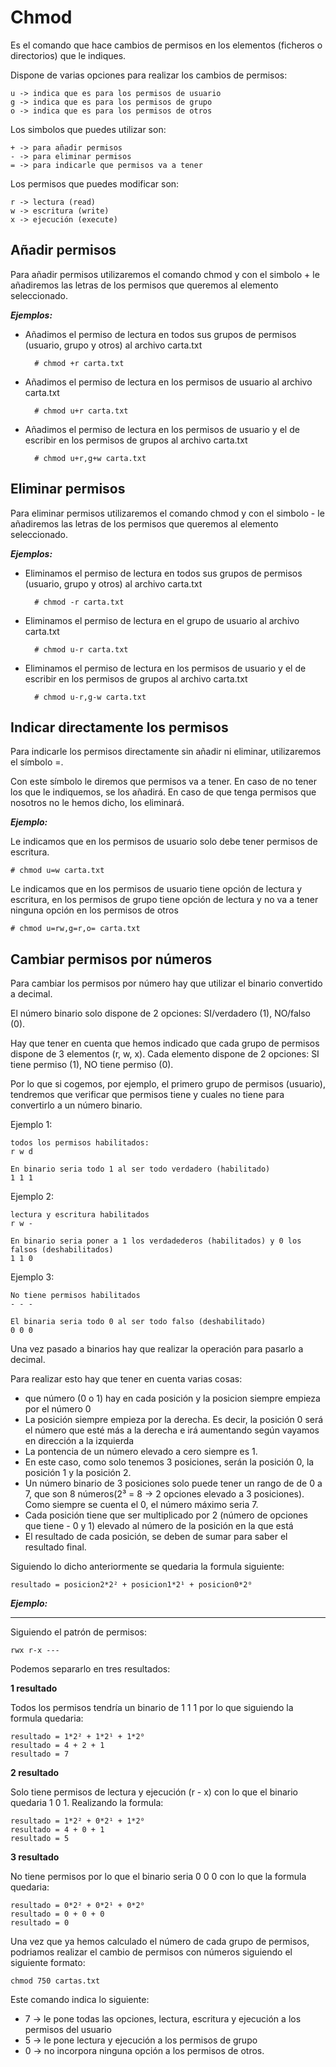 # Chmod #
Es el comando que hace cambios de permisos en los elementos (ficheros o directorios) que le indiques.

Dispone de varias opciones para realizar los cambios de permisos:

    u -> indica que es para los permisos de usuario
    g -> indica que es para los permisos de grupo
    o -> indica que es para los permisos de otros

Los simbolos que puedes utilizar son:

    + -> para añadir permisos
    - -> para eliminar permisos
    = -> para indicarle que permisos va a tener 

Los permisos que puedes modificar son:

    r -> lectura (read)
    w -> escritura (write)
    x -> ejecución (execute)

## Añadir permisos ##

Para añadir permisos utilizaremos el comando chmod y con el simbolo + le añadiremos las letras de los permisos que queremos al elemento seleccionado.

***Ejemplos:***

- Añadimos el permiso de lectura en todos sus grupos de permisos (usuario, grupo y otros) al archivo carta.txt

        # chmod +r carta.txt

- Añadimos el permiso de lectura en los permisos de usuario al archivo carta.txt

        # chmod u+r carta.txt

- Añadimos el permiso de lectura en los permisos de usuario y el de escribir en los permisos de grupos al archivo carta.txt

        # chmod u+r,g+w carta.txt

## Eliminar permisos ##

Para eliminar permisos utilizaremos el comando chmod y con el simbolo - le añadiremos las letras de los permisos que queremos al elemento seleccionado.

***Ejemplos:***

- Eliminamos el permiso de lectura en todos sus grupos de permisos (usuario, grupo y otros) al archivo carta.txt

        # chmod -r carta.txt

- Eliminamos el permiso de lectura en el grupo de usuario al archivo carta.txt

        # chmod u-r carta.txt

- Eliminamos el permiso de lectura en los permisos de usuario y el de escribir en los permisos de grupos al archivo carta.txt

        # chmod u-r,g-w carta.txt

## Indicar directamente los permisos ##

Para indicarle los permisos directamente sin añadir ni eliminar, utilizaremos el símbolo =. 

Con este símbolo le diremos que permisos va a tener. En caso de no tener los que le indiquemos, se los añadirá. En caso de que tenga permisos que nosotros no le hemos dicho, los eliminará.

***Ejemplo:***

Le indicamos que en los permisos de usuario solo debe tener permisos de escritura.

    # chmod u=w carta.txt

Le indicamos que en los permisos de usuario tiene opción de lectura y escritura, en los permisos de grupo tiene opción de lectura y no va a tener ninguna opción en los permisos de otros

    # chmod u=rw,g=r,o= carta.txt

## Cambiar permisos por números ##

Para cambiar los permisos por número hay que utilizar el binario convertido a decimal.

El número binario solo dispone de 2 opciones: SI/verdadero (1), NO/falso (0).

Hay que tener en cuenta que hemos indicado que cada grupo de permisos dispone de 3 elementos (r, w, x). Cada elemento dispone de 2 opciones: SI tiene permiso (1), NO tiene permiso (0).

Por lo que si cogemos, por ejemplo, el primero grupo de permisos (usuario), tendremos que verificar que permisos tiene y cuales no tiene para convertirlo a un número binario.

Ejemplo 1:

    todos los permisos habilitados:
    r w d

    En binario seria todo 1 al ser todo verdadero (habilitado)
    1 1 1 

Ejemplo 2:

    lectura y escritura habilitados
    r w -

    En binario seria poner a 1 los verdadederos (habilitados) y 0 los falsos (deshabilitados)
    1 1 0

Ejemplo 3:

    No tiene permisos habilitados
    - - -

    El binaria seria todo 0 al ser todo falso (deshabilitado)
    0 0 0

Una vez pasado a binarios hay que realizar la operación para pasarlo a decimal.

Para realizar esto hay que tener en cuenta varias cosas:
- que número (0 o 1) hay en cada posición y la posicion siempre empieza por el número 0
- La posición siempre empieza por la derecha. Es decir, la posición 0 será el número que esté más a la derecha e irá aumentando según vayamos en dirección a la izquierda
- La pontencia de un número elevado a cero siempre es 1.
- En este caso, como solo tenemos 3 posiciones, serán la posición 0, la posición 1 y la posición 2.
- Un número binario de 3 posiciones solo puede tener un rango de de 0 a 7, que son 8 números(2³ = 8 -> 2 opciones elevado a 3 posiciones). Como siempre se cuenta el 0, el número máximo seria 7.
- Cada posición tiene que ser multiplicado por 2 (número de opciones que tiene - 0 y 1) elevado al número de la posición en la que está
- El resultado de cada posición, se deben de sumar para saber el resultado final.

Siguiendo lo dicho anteriormente se quedaria la formula siguiente:

    resultado = posicion2*2² + posicion1*2¹ + posicion0*2⁰

***Ejemplo:***
***

Siguiendo el patrón de permisos:

    rwx r-x ---

Podemos separarlo en tres resultados:

**1 resultado**

Todos los permisos tendría un binario de 1 1 1 por lo que siguiendo la formula quedaria:

    resultado = 1*2² + 1*2¹ + 1*2⁰
    resultado = 4 + 2 + 1
    resultado = 7

**2 resultado**

Solo tiene permisos de lectura y ejecución (r - x) con lo que el binario quedaria 1 0 1. Realizando la formula:

    resultado = 1*2² + 0*2¹ + 1*2⁰
    resultado = 4 + 0 + 1
    resultado = 5

**3 resultado**

No tiene permisos por lo que el binario seria 0 0 0 con lo que la formula quedaria:

    resultado = 0*2² + 0*2¹ + 0*2⁰
    resultado = 0 + 0 + 0
    resultado = 0

Una vez que ya hemos calculado el número de cada grupo de permisos, podriamos realizar el cambio de permisos con números siguiendo el siguiente formato:

    chmod 750 cartas.txt

Este comando indica lo siguiente:

- 7 -> le pone todas las opciones, lectura, escritura y ejecución a los permisos del usuario
- 5 -> le pone lectura y ejecución a los permisos de grupo
- 0 -> no incorpora ninguna opción a los permisos de otros.
